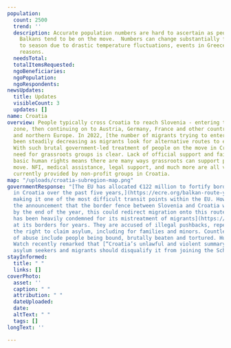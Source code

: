 ```yaml
---
population:
  count: 2500
  trend: ''
  description: Accurate population numbers are hard to ascertain as people in The
    Balkans tend to be on the move.  Numbers can change substantially from season
    to season due to drastic temperature fluctuations, events in Greece, and other
    reasons.
  needsTotal: 
  totalItemsRequested: 
  ngoBeneficiaries: 
  ngoPopulation: 
  ngoRespondents: 
newsUpdates:
  title: Updates
  visibleCount: 3
  updates: []
name: Croatia
overview: People typically cross Croatia to reach Slovenia - entering the Schengen
  zone, then continuing on to Austria, Germany, France and other countries in central
  and northern Europe. In 2022, [the number of migrants trying to enter Croatia has
  been steadily decreasing as migrants look for alternative routes to enter EU countries.](https://www.euractiv.com/section/politics/short_news/croatia-bih-border-sees-a-decrease-in-illegal-migrants/)
  With such brutal government-led treatment of people on the move in Croatia, the
  need for grassroots groups is clear. Lack of official support and failure to uphold
  basic human rights means there are many ways grassroots can support people on the
  move. NFI, medical assistance, legal support, and much more are all vital services
  currently provided by non-profit groups in Croatia.
map: "/uploads/croatia-subregion-map.png"
governmentResponse: "[The EU has allocated €122 million to fortify border control
  in Croatia over the past five years,](https://ecre.org/balkan-route-years-of-pushbacks-condemned-ombudsman-slams-commission-failure-on-croatian-funding-asylum-shortcomings-in-serbia-hungarian-border-violence/)
  making it one of the most difficult transit points within the EU. However, following
  the announcement that the border fence between Slovenia and Croatia will be dismantled
  by the end of the year, this could redirect migration onto this route again. [Croatia
  has been heavily condemned for its mistreatment of migrants](https://ecre.org/balkan-route-systematic-pushbacks-continue-across-the-balkans-shortcomings-in-croatias-monitoring-mechanism-hungary-apply-double-standards-in-approach-to-arrivals-latest-update/)
  at its borders for years. They are accused of illegal pushbacks, repeatedly denying
  the right to claim asylum, including for families and minors. Countless accounts
  of abuse include people being bound, brutally beaten and tortured. Human Rights
  Watch recently remarked that [“Croatia’s unlawful and violent summary returns of
  asylum seekers and migrants should disqualify it from joining the Schengen Area”](https://www.schengenvisainfo.com/news/human-rights-watch-calls-on-eu-dont-let-croatia-join-schengen/)."
stayInformed:
  title: " "
  links: []
coverPhoto:
  asset: ''
  caption: " "
  attribution: " "
  dateUploaded: 
  date: 
  altText: " "
  tags: []
longText: ''

---
```

